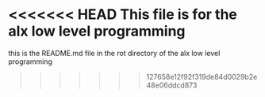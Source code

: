 <<<<<<< HEAD
This file is for the alx low level programming
=======
this is the README.md file in the rot directory of the alx low level programming
>>>>>>> 127658e12f92f319de84d0029b2e48e06ddcd873
